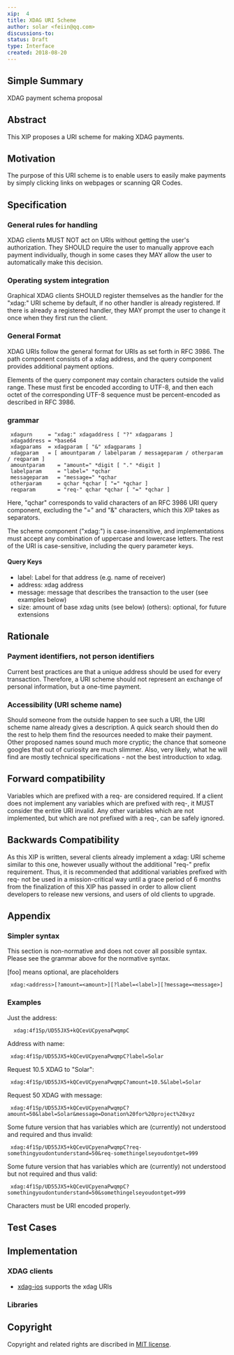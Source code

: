 ```yaml
---
xip:  4
title: XDAG URI Scheme
author: solar <feiin@qq.com>
discussions-to: 
status: Draft
type: Interface
created: 2018-08-20
---
```



## Simple Summary

XDAG payment schema proposal 

## Abstract

This XIP proposes a URI scheme for making XDAG payments.

## Motivation

The purpose of this URI scheme is to enable users to easily make payments by simply clicking links on webpages or scanning QR Codes.


## Specification

### General rules for handling

XDAG clients MUST NOT act on URIs without getting the user's authorization. They SHOULD require the user to manually approve each payment individually, though in some cases they MAY allow the user to automatically make this decision.

### Operating system integration

Graphical XDAG clients SHOULD register themselves as the handler for the "xdag:" URI scheme by default, if no other handler is already registered. If there is already a registered handler, they MAY prompt the user to change it once when they first run the client.

### General Format

XDAG URIs follow the general format for URIs as set forth in RFC 3986. The path component consists of a xdag address, and the query component provides additional payment options.

Elements of the query component may contain characters outside the valid range. These must first be encoded according to UTF-8, and then each octet of the corresponding UTF-8 sequence must be percent-encoded as described in RFC 3986.

### grammar

```
 xdagurn     = "xdag:" xdagaddress [ "?" xdagparams ]
 xdagaddress = *base64
 xdagparams  = xdagparam [ "&" xdagparams ]
 xdagparam   = [ amountparam / labelparam / messageparam / otherparam / reqparam ]
 amountparam    = "amount=" *digit [ "." *digit ]
 labelparam     = "label=" *qchar
 messageparam   = "message=" *qchar
 otherparam     = qchar *qchar [ "=" *qchar ]
 reqparam       = "req-" qchar *qchar [ "=" *qchar ]

```

Here, "qchar" corresponds to valid characters of an RFC 3986 URI query component, excluding the "=" and "&" characters, which this XIP takes as separators.

The scheme component ("xdag:") is case-insensitive, and implementations must accept any combination of uppercase and lowercase letters. The rest of the URI is case-sensitive, including the query parameter keys.

#### Query Keys

- label: Label for that address (e.g. name of receiver)
- address: xdag address
- message: message that describes the transaction to the user (see examples below)
- size: amount of base xdag units (see below)
(others): optional, for future extensions

## Rationale

### Payment identifiers, not person identifiers

Current best practices are that a unique address should be used for every transaction. Therefore, a URI scheme should not represent an exchange of personal information, but a one-time payment.


### Accessibility (URI scheme name)

Should someone from the outside happen to see such a URI, the URI scheme name already gives a description. A quick search should then do the rest to help them find the resources needed to make their payment. Other proposed names sound much more cryptic; the chance that someone googles that out of curiosity are much slimmer. Also, very likely, what he will find are mostly technical specifications - not the best introduction to xdag.

## Forward compatibility

Variables which are prefixed with a req- are considered required. If a client does not implement any variables which are prefixed with req-, it MUST consider the entire URI invalid. Any other variables which are not implemented, but which are not prefixed with a req-, can be safely ignored.




## Backwards Compatibility

As this XIP is written, several clients already implement a xdag: URI scheme similar to this one, however usually without the additional "req-" prefix requirement. Thus, it is recommended that additional variables prefixed with req- not be used in a mission-critical way until a grace period of 6 months from the finalization of this XIP has passed in order to allow client developers to release new versions, and users of old clients to upgrade.

## Appendix

### Simpler syntax

This section is non-normative and does not cover all possible syntax. Please see the grammar above for the normative syntax.

[foo] means optional, <bar> are placeholders

```
 xdag:<address>[?amount=<amount>][?label=<label>][?message=<message>]
```


### Examples

Just the address:

```
  xdag:4f1Sp/UD55JX5+kQCevUCpyenaPwqmpC

```
Address with name:

```
 xdag:4f1Sp/UD55JX5+kQCevUCpyenaPwqmpC?label=Solar
```
Request 10.5 XDAG to "Solar":

```
 xdag:4f1Sp/UD55JX5+kQCevUCpyenaPwqmpC?amount=10.5&label=Solar
```
Request 50 XDAG with message:

```
 xdag:4f1Sp/UD55JX5+kQCevUCpyenaPwqmpC?amount=50&label=Solar&message=Donation%20for%20project%20xyz
```

Some future version that has variables which are (currently) not understood and required and thus invalid:

```
 xdag:4f1Sp/UD55JX5+kQCevUCpyenaPwqmpC?req-somethingyoudontunderstand=50&req-somethingelseyoudontget=999
```
Some future version that has variables which are (currently) not understood but not required and thus valid:

```
 xdag:4f1Sp/UD55JX5+kQCevUCpyenaPwqmpC?somethingyoudontunderstand=50&somethingelseyoudontget=999
```
Characters must be URI encoded properly.


## Test Cases



## Implementation

### XDAG clients

- [xdag-ios](https://github.com/XDagger/xdag-ios) supports the xdag URIs 

### Libraries


## Copyright
Copyright and related rights are discribed in [MIT license](LICENSE).
